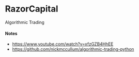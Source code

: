 # RazorCapital
Algorithmic Trading

#### Notes
- https://www.youtube.com/watch?v=xfzGZB4HhEE
- https://github.com/nickmccullum/algorithmic-trading-python
